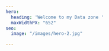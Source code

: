```yaml
---
hero:
  heading: 'Welcome to my Data zone '
  maxWidthPX: "652"
seo:
  image: "/images/hero-2.jpg"

---
```

